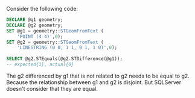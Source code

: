 Consider the following code:
```sql
DECLARE @g1 geometry;  
DECLARE @g2 geometry;  
SET @g1 = geometry::STGeomFromText (
    'POINT (4 4)',0);
SET @g2 = geometry::STGeomFromText (
    'LINESTRING (0 0, 1 1, 0 1, 1 0)',0);
   
SELECT @g2.STEquals(@g2.STDifference(@g1));
-- expected{1}, actual{0}
 ```
The g2 differenced by g1 that is not related to g2 needs to be equal to g2. Because the relationship between g1 and g2 is disjoint.
But SQLServer doesn't consider that they are equal.